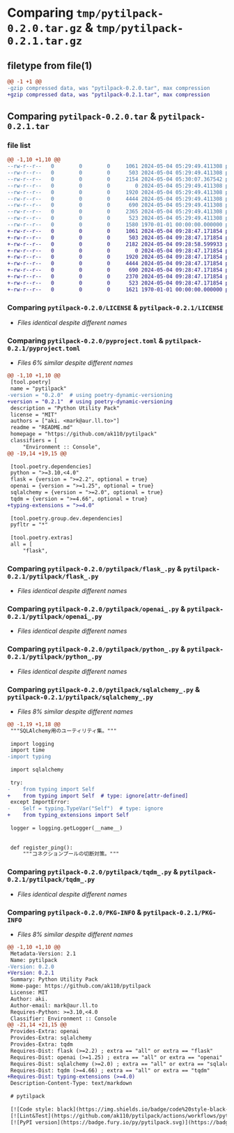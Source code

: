 # Comparing `tmp/pytilpack-0.2.0.tar.gz` & `tmp/pytilpack-0.2.1.tar.gz`

## filetype from file(1)

```diff
@@ -1 +1 @@
-gzip compressed data, was "pytilpack-0.2.0.tar", max compression
+gzip compressed data, was "pytilpack-0.2.1.tar", max compression
```

## Comparing `pytilpack-0.2.0.tar` & `pytilpack-0.2.1.tar`

### file list

```diff
@@ -1,10 +1,10 @@
--rw-r--r--   0        0        0     1061 2024-05-04 05:29:49.411308 pytilpack-0.2.0/LICENSE
--rw-r--r--   0        0        0      503 2024-05-04 05:29:49.411308 pytilpack-0.2.0/README.md
--rw-r--r--   0        0        0     2154 2024-05-04 05:30:07.367542 pytilpack-0.2.0/pyproject.toml
--rw-r--r--   0        0        0        0 2024-05-04 05:29:49.411308 pytilpack-0.2.0/pytilpack/__init__.py
--rw-r--r--   0        0        0     1920 2024-05-04 05:29:49.411308 pytilpack-0.2.0/pytilpack/flask_.py
--rw-r--r--   0        0        0     4444 2024-05-04 05:29:49.411308 pytilpack-0.2.0/pytilpack/openai_.py
--rw-r--r--   0        0        0      690 2024-05-04 05:29:49.411308 pytilpack-0.2.0/pytilpack/python_.py
--rw-r--r--   0        0        0     2365 2024-05-04 05:29:49.411308 pytilpack-0.2.0/pytilpack/sqlalchemy_.py
--rw-r--r--   0        0        0      523 2024-05-04 05:29:49.411308 pytilpack-0.2.0/pytilpack/tqdm_.py
--rw-r--r--   0        0        0     1580 1970-01-01 00:00:00.000000 pytilpack-0.2.0/PKG-INFO
+-rw-r--r--   0        0        0     1061 2024-05-04 09:28:47.171854 pytilpack-0.2.1/LICENSE
+-rw-r--r--   0        0        0      503 2024-05-04 09:28:47.171854 pytilpack-0.2.1/README.md
+-rw-r--r--   0        0        0     2182 2024-05-04 09:28:58.599933 pytilpack-0.2.1/pyproject.toml
+-rw-r--r--   0        0        0        0 2024-05-04 09:28:47.171854 pytilpack-0.2.1/pytilpack/__init__.py
+-rw-r--r--   0        0        0     1920 2024-05-04 09:28:47.171854 pytilpack-0.2.1/pytilpack/flask_.py
+-rw-r--r--   0        0        0     4444 2024-05-04 09:28:47.171854 pytilpack-0.2.1/pytilpack/openai_.py
+-rw-r--r--   0        0        0      690 2024-05-04 09:28:47.171854 pytilpack-0.2.1/pytilpack/python_.py
+-rw-r--r--   0        0        0     2370 2024-05-04 09:28:47.171854 pytilpack-0.2.1/pytilpack/sqlalchemy_.py
+-rw-r--r--   0        0        0      523 2024-05-04 09:28:47.171854 pytilpack-0.2.1/pytilpack/tqdm_.py
+-rw-r--r--   0        0        0     1621 1970-01-01 00:00:00.000000 pytilpack-0.2.1/PKG-INFO
```

### Comparing `pytilpack-0.2.0/LICENSE` & `pytilpack-0.2.1/LICENSE`

 * *Files identical despite different names*

### Comparing `pytilpack-0.2.0/pyproject.toml` & `pytilpack-0.2.1/pyproject.toml`

 * *Files 6% similar despite different names*

```diff
@@ -1,10 +1,10 @@
 [tool.poetry]
 name = "pytilpack"
-version = "0.2.0"  # using poetry-dynamic-versioning
+version = "0.2.1"  # using poetry-dynamic-versioning
 description = "Python Utility Pack"
 license = "MIT"
 authors = ["aki. <mark@aur.ll.to>"]
 readme = "README.md"
 homepage = "https://github.com/ak110/pytilpack"
 classifiers = [
     "Environment :: Console",
@@ -19,14 +19,15 @@
 
 [tool.poetry.dependencies]
 python = ">=3.10,<4.0"
 flask = {version = ">=2.2", optional = true}
 openai = {version = ">=1.25", optional = true}
 sqlalchemy = {version = ">=2.0", optional = true}
 tqdm = {version = ">=4.66", optional = true}
+typing-extensions = ">=4.0"
 
 [tool.poetry.group.dev.dependencies]
 pyfltr = "*"
 
 [tool.poetry.extras]
 all = [
     "flask",
```

### Comparing `pytilpack-0.2.0/pytilpack/flask_.py` & `pytilpack-0.2.1/pytilpack/flask_.py`

 * *Files identical despite different names*

### Comparing `pytilpack-0.2.0/pytilpack/openai_.py` & `pytilpack-0.2.1/pytilpack/openai_.py`

 * *Files identical despite different names*

### Comparing `pytilpack-0.2.0/pytilpack/python_.py` & `pytilpack-0.2.1/pytilpack/python_.py`

 * *Files identical despite different names*

### Comparing `pytilpack-0.2.0/pytilpack/sqlalchemy_.py` & `pytilpack-0.2.1/pytilpack/sqlalchemy_.py`

 * *Files 8% similar despite different names*

```diff
@@ -1,19 +1,18 @@
 """SQLAlchemy用のユーティリティ集。"""
 
 import logging
 import time
-import typing
 
 import sqlalchemy
 
 try:
-    from typing import Self
+    from typing import Self  # type: ignore[attr-defined]
 except ImportError:
-    Self = typing.TypeVar("Self")  # type: ignore
+    from typing_extensions import Self
 
 logger = logging.getLogger(__name__)
 
 
 def register_ping():
     """コネクションプールの切断対策。"""
```

### Comparing `pytilpack-0.2.0/pytilpack/tqdm_.py` & `pytilpack-0.2.1/pytilpack/tqdm_.py`

 * *Files identical despite different names*

### Comparing `pytilpack-0.2.0/PKG-INFO` & `pytilpack-0.2.1/PKG-INFO`

 * *Files 8% similar despite different names*

```diff
@@ -1,10 +1,10 @@
 Metadata-Version: 2.1
 Name: pytilpack
-Version: 0.2.0
+Version: 0.2.1
 Summary: Python Utility Pack
 Home-page: https://github.com/ak110/pytilpack
 License: MIT
 Author: aki.
 Author-email: mark@aur.ll.to
 Requires-Python: >=3.10,<4.0
 Classifier: Environment :: Console
@@ -21,14 +21,15 @@
 Provides-Extra: openai
 Provides-Extra: sqlalchemy
 Provides-Extra: tqdm
 Requires-Dist: flask (>=2.2) ; extra == "all" or extra == "flask"
 Requires-Dist: openai (>=1.25) ; extra == "all" or extra == "openai"
 Requires-Dist: sqlalchemy (>=2.0) ; extra == "all" or extra == "sqlalchemy"
 Requires-Dist: tqdm (>=4.66) ; extra == "all" or extra == "tqdm"
+Requires-Dist: typing-extensions (>=4.0)
 Description-Content-Type: text/markdown
 
 # pytilpack
 
 [![Code style: black](https://img.shields.io/badge/code%20style-black-000000.svg)](https://github.com/psf/black)
 [![Lint&Test](https://github.com/ak110/pytilpack/actions/workflows/python-app.yml/badge.svg)](https://github.com/ak110/pytilpack/actions/workflows/python-app.yml)
 [![PyPI version](https://badge.fury.io/py/pytilpack.svg)](https://badge.fury.io/py/pytilpack)
```

